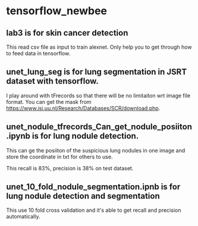 # tensorflow_newbee
## lab3 is for skin cancer detection
This read csv file as input to train alexnet. Only help you to get through how to feed data in tensorflow.
## unet_lung_seg is for lung segmentation in __JSRT__ dataset with tensorflow.

I play around with tFrecords so that there will be no limitaiton wrt image file format. You can get the mask from https://www.isi.uu.nl/Research/Databases/SCR/download.php.
## unet_nodule_tfrecords_Can_get_nodule_posiiton.ipynb is for lung nodule detection. 
This can ge the posiiton of the suspicious lung nodules in one image and store the coordinate in txt for others to use.

This recall is 83%, precision is 38% on test dataset.
## unet_10_fold_nodule_segmentation.ipnb is for lung nodule detection and segmentation
This use 10 fold cross validation and it's able to get recall and precision automatically.
